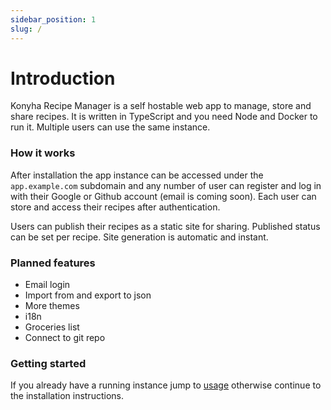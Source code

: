 ```yaml
---
sidebar_position: 1
slug: /
---
```


# Introduction

Konyha Recipe Manager is a self hostable web app to manage, store and share recipes. It is written in TypeScript and you
need Node and Docker to run it. Multiple users can use the same instance.

### How it works

After installation the app instance can be accessed under the `app.example.com` subdomain and any number of user can register and log in
with their Google or Github account (email is coming soon). Each user can store and access their recipes after
authentication.

Users can publish their recipes as a static site for sharing. Published status can be set per recipe. Site generation is
automatic and instant.

### Planned features

- Email login
- Import from and export to json
- More themes
- i18n
- Groceries list
- Connect to git repo

### Getting started

If you already have a running instance jump to [usage](/docs/category/usage) otherwise continue to the installation instructions.
